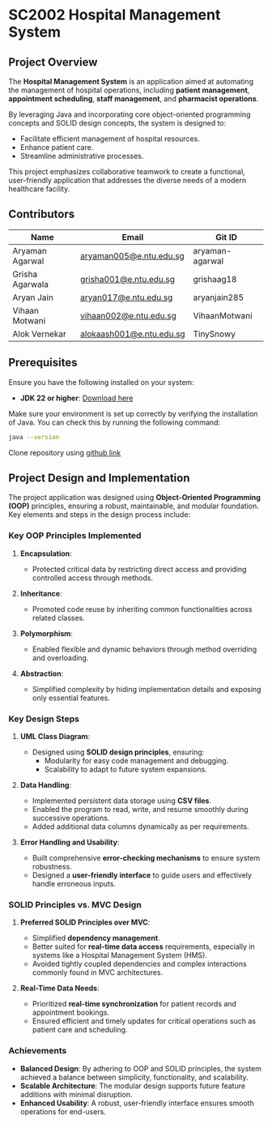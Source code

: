 # SC2002 Hospital Management System

## Project Overview
The **Hospital Management System** is an application aimed at automating the management of hospital operations, including **patient management**, **appointment scheduling**, **staff management**, and **pharmacist operations**. 

By leveraging Java and incorporating core object-oriented programming concepts and SOLID design concepts, the system is designed to:
- Facilitate efficient management of hospital resources.
- Enhance patient care.
- Streamline administrative processes.

This project emphasizes collaborative teamwork to create a functional, user-friendly application that addresses the diverse needs of a modern healthcare facility.

## Contributors

| Name            | Email                      | Git ID            |
|------------------|----------------------------|-------------------|
| Aryaman Agarwal | aryaman005@e.ntu.edu.sg    | aryaman-agarwal   |
| Grisha Agarwala | grisha001@e.ntu.edu.sg     | grishaag18        |
| Aryan Jain      | aryan017@e.ntu.edu.sg      | aryanjain285      |
| Vihaan Motwani  | vihaan002@e.ntu.edu.sg     | VihaanMotwani     |
| Alok Vernekar   | alokaash001@e.ntu.edu.sg   | TinySnowy         |


## Prerequisites

Ensure you have the following installed on your system:

- **JDK 22 or higher**: [Download here](https://www.oracle.com/java/technologies/javase/jdk22-archive-downloads.html) 

Make sure your environment is set up correctly by verifying the installation of Java. You can check this by running the following command:

```bash
java --version
```
Clone repository using [github link](https://github.com/TinySnowy/SC2002HMS)

## Project Design and Implementation

The project application was designed using **Object-Oriented Programming (OOP)** principles, ensuring a robust, maintainable, and modular foundation. Key elements and steps in the design process include:

### Key OOP Principles Implemented

1. **Encapsulation**:  
   - Protected critical data by restricting direct access and providing controlled access through methods.

2. **Inheritance**:  
   - Promoted code reuse by inheriting common functionalities across related classes.

3. **Polymorphism**:  
   - Enabled flexible and dynamic behaviors through method overriding and overloading.

4. **Abstraction**:  
   - Simplified complexity by hiding implementation details and exposing only essential features.

### Key Design Steps

1. **UML Class Diagram**:
   - Designed using **SOLID design principles**, ensuring:
     - Modularity for easy code management and debugging.
     - Scalability to adapt to future system expansions.

2. **Data Handling**:
   - Implemented persistent data storage using **CSV files**.
   - Enabled the program to read, write, and resume smoothly during successive operations.
   - Added additional data columns dynamically as per requirements.

3. **Error Handling and Usability**:
   - Built comprehensive **error-checking mechanisms** to ensure system robustness.
   - Designed a **user-friendly interface** to guide users and effectively handle erroneous inputs.

### SOLID Principles vs. MVC Design

1. **Preferred SOLID Principles over MVC**:
   - Simplified **dependency management**.
   - Better suited for **real-time data access** requirements, especially in systems like a Hospital Management System (HMS).
   - Avoided tightly coupled dependencies and complex interactions commonly found in MVC architectures.

2. **Real-Time Data Needs**:
   - Prioritized **real-time synchronization** for patient records and appointment bookings.
   - Ensured efficient and timely updates for critical operations such as patient care and scheduling.

### Achievements

- **Balanced Design**: By adhering to OOP and SOLID principles, the system achieved a balance between simplicity, functionality, and scalability.
- **Scalable Architecture**: The modular design supports future feature additions with minimal disruption.
- **Enhanced Usability**: A robust, user-friendly interface ensures smooth operations for end-users.



